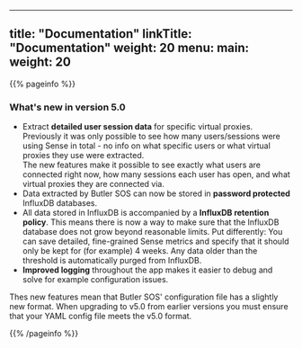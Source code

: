 
---
title: "Documentation"
linkTitle: "Documentation"
weight: 20
menu:
  main:
    weight: 20
---

{{% pageinfo %}}
### What's new in version 5.0

* Extract **detailed user session data** for specific virtual proxies. Previously it was only possible to see how many users/sessions were using Sense in total - no info on what specific users or what virtual proxies they use were extracted.  
  The new features make it possible to see exactly what users are connected right now, how many sessions each user has open, and what virtual proxies they are connected via.
* Data extracted by Butler SOS can now be stored in **password protected** InfluxDB databases.
* All data stored in InfluxDB is accompanied by a **InfluxDB retention policy**. This means there is now a way to make sure that the InfluxDB database does not grow beyond reasonable limits. Put differently: You can save detailed, fine-grained Sense metrics and specify that it should only be kept for (for example) 4 weeks. Any data older than the threshold is automatically purged from InfluxDB. 
* **Improved logging** throughout the app makes it easier to debug and solve for example configuration issues.

Thes new features mean that Butler SOS' configuration file has a slightly new format. When upgrading to v5.0 from earlier versions you must ensure that your YAML config file meets the v5.0 format.

{{% /pageinfo %}}

